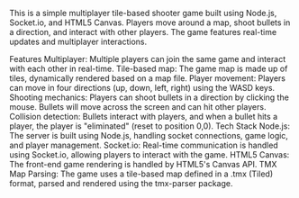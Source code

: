 This is a simple multiplayer tile-based shooter game built using Node.js, Socket.io, and HTML5 Canvas. Players move around a map, shoot bullets in a direction, and interact with other players. The game features real-time updates and multiplayer interactions.

Features
Multiplayer: Multiple players can join the same game and interact with each other in real-time.
Tile-based map: The game map is made up of tiles, dynamically rendered based on a map file.
Player movement: Players can move in four directions (up, down, left, right) using the WASD keys.
Shooting mechanics: Players can shoot bullets in a direction by clicking the mouse. Bullets will move across the screen and can hit other players.
Collision detection: Bullets interact with players, and when a bullet hits a player, the player is "eliminated" (reset to position 0,0).
Tech Stack
Node.js: The server is built using Node.js, handling socket connections, game logic, and player management.
Socket.io: Real-time communication is handled using Socket.io, allowing players to interact with the game.
HTML5 Canvas: The front-end game rendering is handled by HTML5's Canvas API.
TMX Map Parsing: The game uses a tile-based map defined in a .tmx (Tiled) format, parsed and rendered using the tmx-parser package.